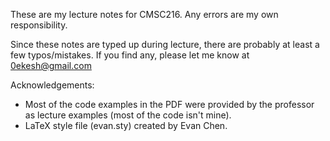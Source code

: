 These are my lecture notes for CMSC216. Any errors are my own responsibility.

Since these notes are typed up during lecture, there are probably at least a few typos/mistakes. If you find any, please let me know at 0ekesh@gmail.com


Acknowledgements:

- Most of the code examples in the PDF were provided by the professor as lecture examples (most of the code isn't mine).
- LaTeX style file (evan.sty) created by Evan Chen. 
